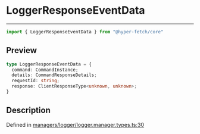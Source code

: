 

# LoggerResponseEventData

<div class="api-docs__separator" data-reactroot="">

---

</div><div class="api-docs__import" data-reactroot="">

```ts
import { LoggerResponseEventData } from "@hyper-fetch/core"
```

</div><div class="api-docs__section">

## Preview

</div><div class="api-docs__preview type">

```ts
type LoggerResponseEventData = {
  command: CommandInstance; 
  details: CommandResponseDetails; 
  requestId: string; 
  response: ClientResponseType<unknown, unknown>; 
}
```

</div><div class="api-docs__section">

## Description

</div><div class="api-docs__description"><span class="api-docs__do-not-parse">



</span></div><p class="api-docs__definition">

Defined in [managers/logger/logger.manager.types.ts:30](https://github.com/BetterTyped/hyper-fetch/blob/0bdb96c0/packages/core/src/managers/logger/logger.manager.types.ts#L30)

</p>